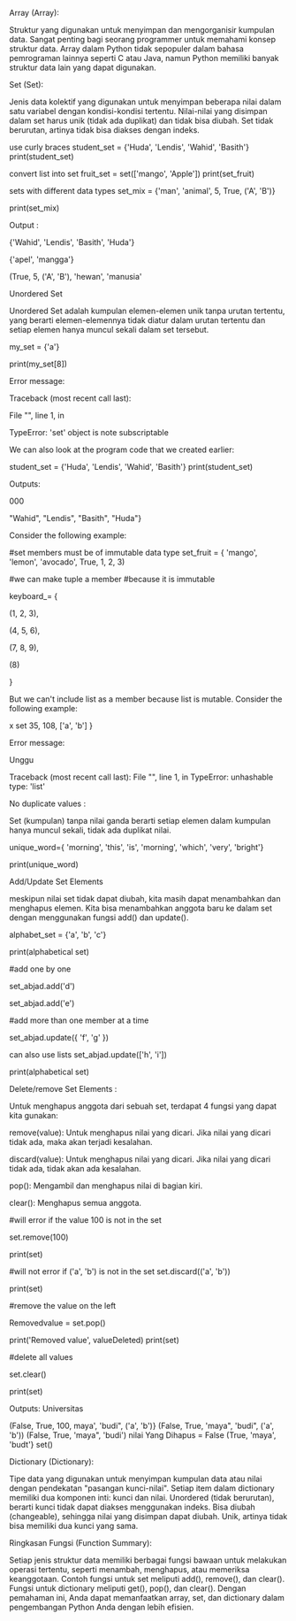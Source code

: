 Array (Array):

Struktur yang digunakan untuk menyimpan dan mengorganisir kumpulan data. Sangat penting bagi seorang programmer untuk memahami konsep struktur data. Array dalam Python tidak sepopuler dalam bahasa pemrograman lainnya seperti C atau Java, namun Python memiliki banyak struktur data lain yang dapat digunakan.

Set (Set):

Jenis data kolektif yang digunakan untuk menyimpan beberapa nilai dalam satu variabel dengan kondisi-kondisi tertentu. Nilai-nilai yang disimpan dalam set harus unik (tidak ada duplikat) dan tidak bisa diubah. Set tidak berurutan, artinya tidak bisa diakses dengan indeks.

use curly braces
student_set = {'Huda', 'Lendis', 'Wahid', 'Basith'} print(student_set)

convert list into set
fruit_set = set(['mango', 'Apple']) print(set_fruit)

sets with different data types
set_mix = {'man', 'animal', 5, True, ('A', 'B')}

print(set_mix)

Output :

{'Wahid', 'Lendis', 'Basith', 'Huda'}

{'apel', 'mangga'}

(True, 5, ('A', 'B'), 'hewan', 'manusia'

Unordered Set

Unordered Set adalah kumpulan elemen-elemen unik tanpa urutan tertentu, yang berarti elemen-elemennya tidak diatur dalam urutan tertentu dan setiap elemen hanya muncul sekali dalam set tersebut.

my_set = {'a'}

print(my_set[8])

Error message:

Traceback (most recent call last):

File "", line 1, in

TypeError: 'set' object is note subscriptable

We can also look at the program code that we created earlier:

student_set = {'Huda', 'Lendis', 'Wahid', 'Basith'} print(student_set)

Outputs:

000

"Wahid", "Lendis", "Basith", "Huda"}

Consider the following example:

#set members must be of immutable data type set_fruit = { 'mango', 'lemon', 'avocado', True, 1, 2, 3)

#we can make tuple a member #because it is immutable

keyboard_= {

(1, 2, 3),

(4, 5, 6),

(7, 8, 9),

(8)

}

But we can't include list as a member because list is mutable. Consider the following example:

x set 35, 108, ['a', 'b'] }

Error message:

Unggu

Traceback (most recent call last): File "", line 1, in TypeError: unhashable type: 'list'

No duplicate values :

Set (kumpulan) tanpa nilai ganda berarti setiap elemen dalam kumpulan hanya muncul sekali, tidak ada duplikat nilai.

unique_word={ 'morning', 'this', 'is', 'morning', 'which', 'very', 'bright'}

print(unique_word)

Add/Update Set Elements

meskipun nilai set tidak dapat diubah, kita masih dapat menambahkan dan menghapus elemen. Kita bisa menambahkan anggota baru ke dalam set dengan menggunakan fungsi add() dan update().

alphabet_set = {'a', 'b', 'c'}

print(alphabetical set)

#add one by one

set_abjad.add('d')

set_abjad.add('e')

#add more than one member at a time

set_abjad.update({ 'f', 'g' })

can also use lists
set_abjad.update(['h', 'i'])

print(alphabetical set)

Delete/remove Set Elements :

Untuk menghapus anggota dari sebuah set, terdapat 4 fungsi yang dapat kita gunakan:

remove(value): Untuk menghapus nilai yang dicari. Jika nilai yang dicari tidak ada, maka akan terjadi kesalahan.

discard(value): Untuk menghapus nilai yang dicari. Jika nilai yang dicari tidak ada, tidak akan ada kesalahan.

pop(): Mengambil dan menghapus nilai di bagian kiri.

clear(): Menghapus semua anggota.

#will error if the value 100 is not in the set

set.remove(100)

print(set)

#will not error if ('a', 'b') is not in the set set.discard(('a', 'b'))

print(set)

#remove the value on the left

Removedvalue = set.pop()

print('Removed value', valueDeleted) print(set)

#delete all values

set.clear()

print(set)

Outputs: Universitas

(False, True, 100, maya', 'budi", ('a', 'b')} (False, True, 'maya", 'budi", ('a', 'b')) (False, True, 'maya", 'budi') nilai Yang Dihapus = False (True, 'maya', 'budt'} set()

Dictionary (Dictionary):

Tipe data yang digunakan untuk menyimpan kumpulan data atau nilai dengan pendekatan "pasangan kunci-nilai". Setiap item dalam dictionary memiliki dua komponen inti: kunci dan nilai. Unordered (tidak berurutan), berarti kunci tidak dapat diakses menggunakan indeks. Bisa diubah (changeable), sehingga nilai yang disimpan dapat diubah. Unik, artinya tidak bisa memiliki dua kunci yang sama.

Ringkasan Fungsi (Function Summary):

Setiap jenis struktur data memiliki berbagai fungsi bawaan untuk melakukan operasi tertentu, seperti menambah, menghapus, atau memeriksa keanggotaan. Contoh fungsi untuk set meliputi add(), remove(), dan clear(). Fungsi untuk dictionary meliputi get(), pop(), dan clear(). Dengan pemahaman ini, Anda dapat memanfaatkan array, set, dan dictionary dalam pengembangan Python Anda dengan lebih efisien.